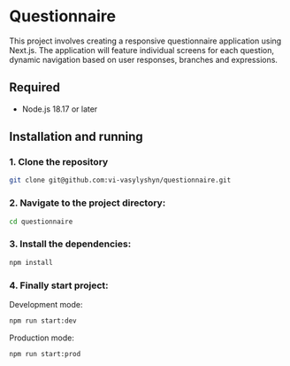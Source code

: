 # Questionnaire
This project involves creating a responsive questionnaire application using Next.js. The application will feature individual screens for each question, dynamic navigation based on user responses, branches and expressions.

## Required
* Node.js 18.17 or later

## Installation and running

### 1. Clone the repository
```bash
git clone git@github.com:vi-vasylyshyn/questionnaire.git
```
### 2. Navigate to the project directory:
```bash
cd questionnaire
```
### 3. Install the dependencies:
```bash
npm install
```
### 4. Finally start project:
Development mode:
```bash
npm run start:dev
```

Production mode:
```bash
npm run start:prod
```
